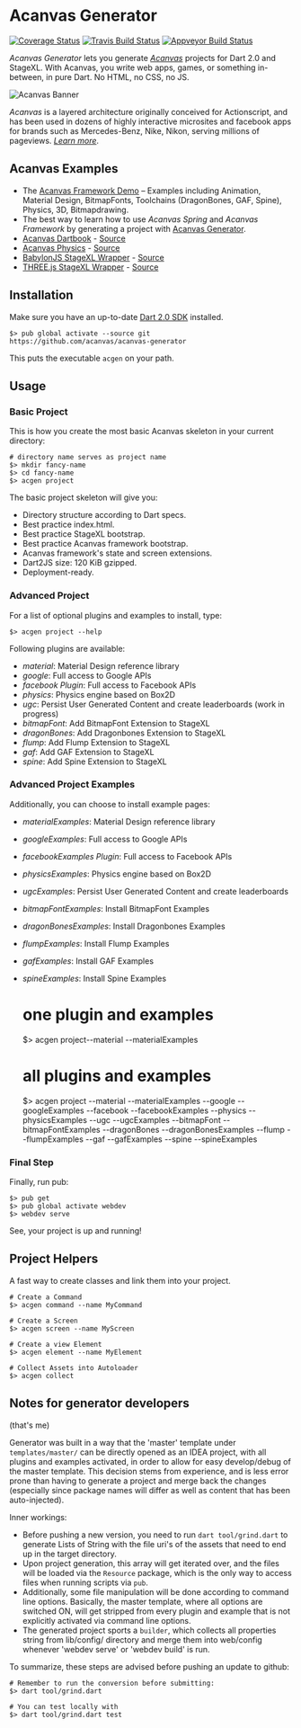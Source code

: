 # Acanvas Generator

[![Coverage Status](https://coveralls.io/repos/acanvas/acanvas-generator/badge.svg?branch=master)](https://coveralls.io/github/block-forest/acanvas-generator)
[![Travis Build Status](https://travis-ci.org/acanvas/acanvas-generator.svg?branch=master)](https://travis-ci.org/block-forest/acanvas-generator)
[![Appveyor Build Status](https://ci.appveyor.com/api/projects/status/vgk8ojml63nd68be?svg=true)](https://ci.appveyor.com/project/nilsdoehring/acanvas-generator)

*Acanvas Generator* lets you generate *[Acanvas](http://acanvas.sounddesignz.com/acanvas-framework/)* projects for Dart 2.0 and StageXL.
With Acanvas, you write web apps, games, or something in-between, in pure Dart. 
No HTML, no CSS, no JS. 

![Acanvas Banner](http://acanvas.sounddesignz.com/acanvas-framework/assets/autoload/acanvas-logo-wide-bnw@2x.png)

*Acanvas* is a layered architecture originally conceived for Actionscript,
and has been used in dozens of highly interactive microsites and facebook apps for brands such as Mercedes-Benz, Nike, Nikon, serving millions of pageviews.
*[Learn more](http://acanvas.sounddesignz.com/acanvas-framework/)*.

## Acanvas Examples

* The [Acanvas Framework Demo](http://acanvas.sounddesignz.com/acanvas-framework/) – Examples including Animation, Material Design, BitmapFonts, Toolchains (DragonBones, GAF, Spine), Physics, 3D, Bitmapdrawing.
* The best way to learn how to use *Acanvas Spring* and *Acanvas Framework* by generating a project with [Acanvas Generator](https://github.com/acanvas/acanvas-generator).
* [Acanvas Dartbook](http://acanvas.sounddesignz.com/acanvas-dartbook/) - [Source](https://github.com/acanvas/acanvas-dartbook)
* [Acanvas Physics](http://acanvas.sounddesignz.com/acanvas-physics/) - [Source](https://github.com/blockforest/acanvas-physics/tree/master/lib/src/Examples)
* [BabylonJS StageXL Wrapper](http://acanvas.sounddesignz.com/stagexl/babylonjs-interop/) - [Source](https://github.com/acanvas/babylonjs-dart-facade/tree/master/example)
* [THREE.js StageXL Wrapper](http://acanvas.sounddesignz.com/stagexl/threejs-interop/) - [Source](https://github.com/acanvas/threejs-dart-facade/tree/master/example)

## Installation

Make sure you have an up-to-date [Dart 2.0 SDK](https://webdev.dartlang.org/tools/sdk#install) installed.

    $> pub global activate --source git https://github.com/acanvas/acanvas-generator

This puts the executable `acgen` on your path.

## Usage

### Basic Project

This is how you create the most basic Acanvas skeleton in your current directory:

    # directory name serves as project name
    $> mkdir fancy-name
    $> cd fancy-name
    $> acgen project

The basic project skeleton will give you:
 
 * Directory structure according to Dart specs.
 * Best practice index.html.
 * Best practice StageXL bootstrap.
 * Best practice Acanvas framework bootstrap.
 * Acanvas framework's state and screen extensions.
 * Dart2JS size: 120 KiB gzipped.
 * Deployment-ready.
 
### Advanced Project
 
For a list of optional plugins and examples to install, type:
    
    $> acgen project --help

Following plugins are available:
 * *material*: Material Design reference library
 * *google*: Full access to Google APIs
 * *facebook Plugin*: Full access to Facebook APIs
 * *physics*: Physics engine based on Box2D
 * *ugc*: Persist User Generated Content and create leaderboards (work in progress)
 * *bitmapFont*: Add BitmapFont Extension to StageXL
 * *dragonBones*: Add Dragonbones Extension to StageXL
 * *flump*: Add Flump Extension to StageXL
 * *gaf*: Add GAF Extension to StageXL
 * *spine*: Add Spine Extension to StageXL

### Advanced Project Examples

Additionally, you can choose to install example pages:

 * *materialExamples*: Material Design reference library
 * *googleExamples*: Full access to Google APIs
 * *facebookExamples Plugin*: Full access to Facebook APIs
 * *physicsExamples*: Physics engine based on Box2D
 * *ugcExamples*: Persist User Generated Content and create leaderboards
 * *bitmapFontExamples*: Install BitmapFont Examples
 * *dragonBonesExamples*: Install Dragonbones Examples
 * *flumpExamples*: Install Flump Examples
 * *gafExamples*: Install GAF Examples
 * *spineExamples*: Install Spine Examples
 
 
    # one plugin and examples
    $> acgen project--material --materialExamples
    
    # all plugins and examples
    $> acgen project --material --materialExamples --google --googleExamples --facebook --facebookExamples --physics --physicsExamples --ugc --ugcExamples --bitmapFont --bitmapFontExamples --dragonBones --dragonBonesExamples --flump --flumpExamples --gaf --gafExamples --spine --spineExamples 

### Final Step

Finally, run pub:

    $> pub get
    $> pub global activate webdev
    $> webdev serve

See, your project is up and running!

## Project Helpers

A fast way to create classes and link them into your project.

    # Create a Command
    $> acgen command --name MyCommand
    
    # Create a Screen
    $> acgen screen --name MyScreen
    
    # Create a view Element
    $> acgen element --name MyElement
    
    # Collect Assets into Autoloader
    $> acgen collect

## Notes for generator developers 
(that's me)

Generator was built in a way that the 'master' template under `templates/master/` can be directly opened as an IDEA project, with all plugins and examples activated, in order to allow for easy develop/debug of the master template. This decision stems from experience, and is less error prone than having to generate a project and merge back the changes (especially since package names will differ as well as content that has been auto-injected).

Inner workings:
- Before pushing a new version, you need to run `dart tool/grind.dart` to generate Lists of String with the file uri's of the assets that need to end up in the target directory.
- Upon project generation, this array will get iterated over, and the files will be loaded via the `Resource` package, which is the only way to access files when running scripts via `pub`.
- Additionally, some file manipulation will be done according to command line options. Basically, the master template, where all options are switched ON, will get stripped from every plugin and example that is not explicitly activated via command line options.
- The generated project sports a `builder`, which collects all properties string from lib/config/ directory and merge them into web/config whenever 'webdev serve' or 'webdev build' is run.

To summarize, these steps are advised before pushing an update to github:

    # Remember to run the conversion before submitting:
    $> dart tool/grind.dart

    # You can test locally with
    $> dart tool/grind.dart test

